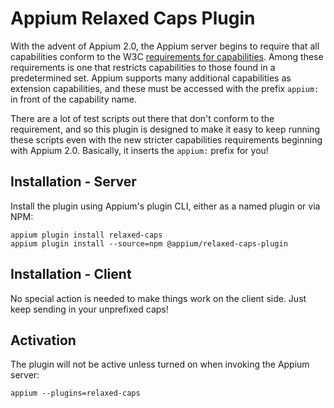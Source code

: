 # Appium Relaxed Caps Plugin

With the advent of Appium 2.0, the Appium server begins to require that all capabilities conform to the W3C [requirements for capabilities](https://www.w3.org/TR/webdriver/#capabilities). Among these requirements is one that restricts capabilities to those found in a predetermined set. Appium supports many additional capabilities as extension capabilities, and these must be accessed with the prefix `appium:` in front of the capability name.

There are a lot of test scripts out there that don't conform to the requirement, and so this plugin is designed to make it easy to keep running these scripts even with the new stricter capabilities requirements beginning with Appium 2.0. Basically, it inserts the `appium:` prefix for you!

## Installation - Server

Install the plugin using Appium's plugin CLI, either as a named plugin or via NPM:

```
appium plugin install relaxed-caps
appium plugin install --source=npm @appium/relaxed-caps-plugin
```

## Installation - Client

No special action is needed to make things work on the client side. Just keep sending in your unprefixed caps!

## Activation

The plugin will not be active unless turned on when invoking the Appium server:

```
appium --plugins=relaxed-caps
```
